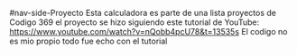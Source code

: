 #nav-side-Proyecto
Esta calculadora es parte de una lista proyectos de Codigo 369 el proyecto se hizo siguiendo este tutorial de YouTube: https://www.youtube.com/watch?v=nQobb4pcU78&t=13535s
El codigo no es mio propio todo fue echo con el tutorial
